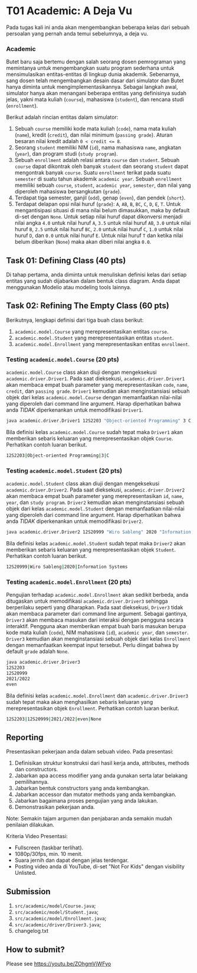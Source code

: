 # T01 Academic: A Deja Vu
Pada tugas kali ini anda akan mengembangkan beberapa kelas dari sebuah persoalan yang pernah anda temui sebelumnya, a deja vu.

### Academic
Butet baru saja bertemu dengan salah seorang dosen pemrograman yang memintanya untuk mengembangkan suatu program sederhana untuk mensimulasikan entitas-entitas di lingkup dunia akademik. Sebenarnya, sang dosen telah mengembangkan desain dasar dari simulator dan Butet hanya diminta untuk mengimplementasikannya. Sebagai langkah awal, simulator hanya akan menangani beberapa entitas yang definisinya sudah jelas, yakni mata kuliah (```course```), mahasiswa (```student```), dan rencana studi (```enrollment```).

Berikut adalah rincian entitas dalam simulator:
1. Sebuah ```course``` memiliki kode mata kuliah (```code```), nama mata kuliah (```name```), kredit (```credit```), dan nilai minimum (```passing grade```). Aturan besaran nilai kredit adalah ```0 < credit <= 8```.
2. Seorang ```student``` memiliki NIM (```id```), nama mahasiswa ```name```, angkatan (```year```), dan program studi (```study program```).
3. Sebuah ```enrollment``` adalah relasi antara ```course``` dan ```student```. Sebuah ```course``` dapat dikontrak oleh banyak ```student``` dan seorang ```student``` dapat mengontrak banyak ```course```. Suatu ```enrollment``` terikat pada suatu ```semester``` di suatu tahun akademik ```academic year```. Sebuah ```enrellment``` memiliki sebuah ```course```, ```student```, ```academic year```, ```semester```, dan nilai yang diperoleh mahasiswa bersangkutan (```grade```).
4. Terdapat tiga semester, ganjil (```odd```), genap (```even```), dan pendek (```short```).
5. Terdapat delapan opsi nilai huruf (```grade```): ```A```, ```AB```, ```B```, ```BC```, ```C```, ```D```, ```E```, ```T```. Untuk mengantisipasi situasi di mana nilai belum dimasukkan, maka by default di-set dengan ```None```. Untuk setiap nilai huruf dapat dikonversi menjadi nilai angka ```4.0``` untuk nilai huruf ```A```, ```3.5``` untuk nilai huruf ```AB```, ```3.0``` untuk nilai huruf ```B```, ```2.5``` untuk nilai huruf ```BC```, ```2.0``` untuk nilai huruf ```C```, ```1.0``` untuk nilai huruf ```D```, dan ```0.0``` untuk nilai huruf ```E```. Untuk nilai huruf ```T``` dan ketika nilai belum diberikan (```None```) maka akan diberi nilai angka ```0.0```.

## Task 01: Defining Class (40 pts)
Di tahap pertama, anda diminta untuk menuliskan definisi kelas dari setiap entitas yang sudah dijabarkan dalam bentuk class diagram. Anda dapat menggunakan Modelio atau modeling tools lainnya.

## Task 02: Refining The Empty Class (60 pts)
Berikutnya, lengkapi definisi dari tiga buah class berikut:
1. ```academic.model.Course``` yang merepresentasikan entitas ```course```.
2. ```academic.model.Student``` yang merepresentasikan entitas ```student```.
3. ```academic.model.Enrollment``` yang merepresentasikan entitas ```enrollment```.

### Testing ```academic.model.Course``` (20 pts)

```academic.model.Course``` class akan diuji dengan mengeksekusi ```academic.driver.Driver1```. Pada saat dieksekusi, ```academic.driver.Driver1``` akan membaca empat buah parameter yang merepresentasikan ```code```, ```name```, ```credit```, dan ```passing grade```. ```Driver1``` kemudian akan menginstansiasi sebuah objek dari kelas ```academic.model.Course``` dengan memanfaatkan nilai-nilai yang diperoleh dari command line argument. Harap diperhatikan bahwa anda *TIDAK* diperkenankan untuk memodifikasi ```Driver1```.

```bash
java academic.driver.Driver1 12S2203 "Object-oriented Programming" 3 C

```

Bila definisi kelas ```academic.model.Course``` sudah tepat maka ```Driver1``` akan memberikan sebaris keluaran yang merepresentasikan objek ```Course```. Perhatikan contoh luaran berikut.

```bash
12S2203|Object-oriented Programming|3|C

```

### Testing ```academic.model.Student``` (20 pts)

```academic.model.Student``` class akan diuji dengan mengeksekusi ```academic.driver.Driver2```. Pada saat dieksekusi, ```academic.driver.Driver2``` akan membaca empat buah parameter yang merepresentasikan ```id```, ```name```,  ```year```, dan ```study program```. ```Driver2``` kemudian akan menginstansiasi sebuah objek dari kelas ```academic.model.Student``` dengan memanfaatkan nilai-nilai yang diperoleh dari command line argument. Harap diperhatikan bahwa anda *TIDAK* diperkenankan untuk memodifikasi ```Driver2```.

```bash
java academic.driver.Driver2 12S20999 "Wiro Sableng" 2020 "Information Systems"

```

Bila definisi kelas ```academic.model.Student``` sudah tepat maka ```Driver2``` akan memberikan sebaris keluaran yang merepresentasikan objek ```Student```. Perhatikan contoh luaran berikut.

```bash
12S20999|Wiro Sableng|2020|Information Systems

```

### Testing ```academic.model.Enrollment``` (20 pts)

Pengujian terhadap ```academic.model.Enrollment``` akan sedikit berbeda, anda ditugaskan untuk memodifikasi ```academic.driver.Driver3``` sehingga berperilaku seperti yang diharapkan. Pada saat dieksekusi, ```Driver3``` tidak akan membaca parameter dari command line argument. Sebagai gantinya, ```Driver3``` akan membaca masukan dari interaksi dengan pengguna secara interaktif. Pengguna akan memberikan empat buah baris masukan berupa kode mata kuliah (```code```), NIM mahasiswa (```id```), ```academic year```, dan ```semester```. ```Driver3``` kemudian akan menginstansiasi sebuah objek dari kelas ```Enrollment``` dengan memanfaatkan keempat input tersebut. Perlu diingat bahwa by default ```grade``` adalah ```None```.

```bash
java academic.driver.Driver3
12S2203
12S20999
2021/2022
even

```

Bila definisi kelas ```academic.model.Enrollment``` dan ```academic.driver.Driver3``` sudah tepat maka akan menghasilkan sebaris keluaran yang merepresentasikan objek ```Enrollment```. Perhatikan contoh luaran berikut.

```bash
12S2203|12S20999|2021/2022|even|None

```

## Reporting

Presentasikan pekerjaan anda dalam sebuah video. Pada presentasi:
1. Definisikan struktur konstruksi dari hasil kerja anda, attributes, methods dan constructors.
2. Jabarkan apa access modifier yang anda gunakan serta latar belakang pemilihannya.
3. Jabarkan bentuk constructors yang anda kembangkan.
4. Jabarkan accessor dan mutator methods yang anda kembangkan.
5. Jabarkan bagaimana proses pengujian yang anda lakukan.
6. Demonstrasikan pekerjaan anda.

Note: Semakin tajam argumen dan penjabaran anda semakin mudah penilaian dilakukan.

Kriteria Video Presentasi:
+ Fullscreen (taskbar terlihat).
+ 1080p/30fps, min. 10 menit.
+ Suara jernih dan dapat dengan jelas terdengar.
+ Posting video anda di YouTube, di-set "Not For Kids" dengan visibility Unlisted.

## Submission
1. ```src/academic/model/Course.java```;
2. ```src/academic/model/Student.java```;
3. ```src/academic/model/Enrollment.java```;
4. ```src/academic/driver/Driver3.java```;
5. changelog.txt

## How to submit?
Please see https://youtu.be/ZOhgmVjWFyo